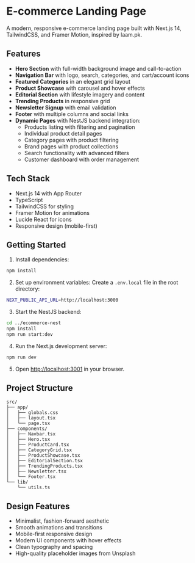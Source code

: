 # E-commerce Landing Page

A modern, responsive e-commerce landing page built with Next.js 14, TailwindCSS, and Framer Motion, inspired by laam.pk.

## Features

- **Hero Section** with full-width background image and call-to-action
- **Navigation Bar** with logo, search, categories, and cart/account icons
- **Featured Categories** in an elegant grid layout
- **Product Showcase** with carousel and hover effects
- **Editorial Section** with lifestyle imagery and content
- **Trending Products** in responsive grid
- **Newsletter Signup** with email validation
- **Footer** with multiple columns and social links
- **Dynamic Pages** with NestJS backend integration:
  - Products listing with filtering and pagination
  - Individual product detail pages
  - Category pages with product filtering
  - Brand pages with product collections
  - Search functionality with advanced filters
  - Customer dashboard with order management

## Tech Stack

- Next.js 14 with App Router
- TypeScript
- TailwindCSS for styling
- Framer Motion for animations
- Lucide React for icons
- Responsive design (mobile-first)

## Getting Started

1. Install dependencies:
```bash
npm install
```

2. Set up environment variables:
Create a `.env.local` file in the root directory:
```bash
NEXT_PUBLIC_API_URL=http://localhost:3000
```

3. Start the NestJS backend:
```bash
cd ../ecommerce-nest
npm install
npm run start:dev
```

4. Run the Next.js development server:
```bash
npm run dev
```

5. Open [http://localhost:3001](http://localhost:3001) in your browser.

## Project Structure

```
src/
├── app/
│   ├── globals.css
│   ├── layout.tsx
│   └── page.tsx
├── components/
│   ├── Navbar.tsx
│   ├── Hero.tsx
│   ├── ProductCard.tsx
│   ├── CategoryGrid.tsx
│   ├── ProductShowcase.tsx
│   ├── EditorialSection.tsx
│   ├── TrendingProducts.tsx
│   ├── Newsletter.tsx
│   └── Footer.tsx
└── lib/
    └── utils.ts
```

## Design Features

- Minimalist, fashion-forward aesthetic
- Smooth animations and transitions
- Mobile-first responsive design
- Modern UI components with hover effects
- Clean typography and spacing
- High-quality placeholder images from Unsplash
